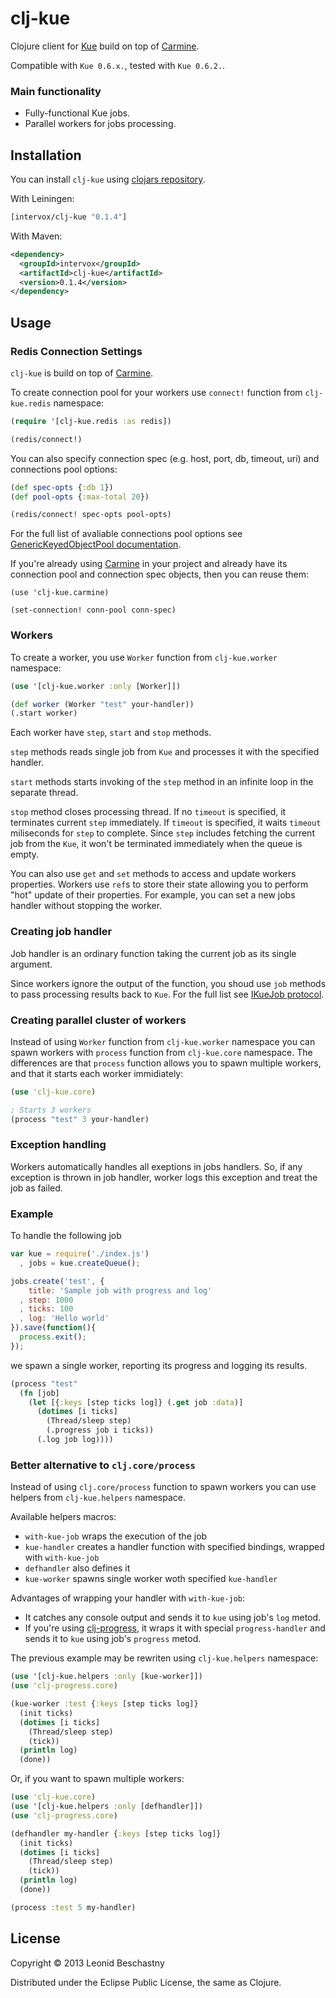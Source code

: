 clj-kue
=======

Clojure client for [Kue](http://learnboost.github.io/kue/) build on top of [Carmine](https://github.com/ptaoussanis/carmine).

Compatible with `Kue 0.6.x.`, tested with `Kue 0.6.2.`.

### Main functionality

 * Fully-functional Kue jobs.
 * Parallel workers for jobs processing.

## Installation

You can install `clj-kue` using [clojars repository](https://clojars.org/intervox/clj-kue).

With Leiningen:

```Clojure
[intervox/clj-kue "0.1.4"]
```

With Maven:

```xml
<dependency>
  <groupId>intervox</groupId>
  <artifactId>clj-kue</artifactId>
  <version>0.1.4</version>
</dependency>
```

## Usage

### Redis Connection Settings

`clj-kue` is build on top of [Carmine](https://github.com/ptaoussanis/carmine).

To create connection pool for your workers use `connect!` function from `clj-kue.redis` namespace:

```Clojure
(require '[clj-kue.redis :as redis])

(redis/connect!)
```

You can also specify connection spec (e.g. host, port, db, timeout, uri) and connections pool options:

```Clojure
(def spec-opts {:db 1})
(def pool-opts {:max-total 20})

(redis/connect! spec-opts pool-opts)
```

For the full list of avaliable connections pool options see [GenericKeyedObjectPool documentation](http://commons.apache.org/proper/commons-pool/apidocs/org/apache/commons/pool/impl/GenericKeyedObjectPool.html).

If you're already using [Carmine](https://github.com/ptaoussanis/carmine) in your project and already have its connection pool and connection spec objects, then you can reuse them:

```
(use 'clj-kue.carmine)

(set-connection! conn-pool conn-spec)
```

### Workers

To create a worker, you use `Worker` function from `clj-kue.worker` namespace:

```Clojure
(use '[clj-kue.worker :only [Worker]])

(def worker (Worker "test" your-handler))
(.start worker)
```

Each worker have `step`, `start` and `stop` methods.

`step` methods reads single job from `Kue` and processes it with the specified handler.

`start` methods starts invoking of the `step` method in an infinite loop in the separate thread.

`stop` method closes processing thread. If no `timeout` is specified, it terminates current `step` immediately. If `timeout` is specified, it waits `timeout` miliseconds for `step` to complete. Since `step` includes fetching the current job from the `Kue`, it won't be terminated immediately when the queue is empty.

You can also use `get` and `set` methods to access and update workers properties. Workers use `ref`s to store their state allowing you to perform "hot" update of their properties. For example, you can set a new jobs handler without stopping the worker.

### Creating job handler

Job handler is an ordinary function taking the current job as its single argument.

Since workers ignore the output of the function, you shoud use `job` methods to pass processing results back to `Kue`. For the full list see [IKueJob protocol](https://github.com/Intervox/clj-kue/blob/master/src/clj_kue/job.clj#L16).

### Creating parallel cluster of workers

Instead of using `Worker` function from `clj-kue.worker` namespace you can spawn workers with `process` function from `clj-kue.core` namespace. The differences are that `process` function allows you to spawn multiple workers, and that it starts each worker immidiately:

```Clojure
(use 'clj-kue.core)

; Starts 3 workers
(process "test" 3 your-handler)
```

### Exception handling

Workers automatically handles all exeptions in jobs handlers. So, if any exception is thrown in job handler, worker logs this exception and treat the job as failed.

### Example

To handle the following job

```js
var kue = require('./index.js')
  , jobs = kue.createQueue();

jobs.create('test', {
    title: 'Sample job with progress and log'
  , step: 1000
  , ticks: 100
  , log: 'Hello world'
}).save(function(){
  process.exit();
});
```

we spawn a single worker, reporting its progress and logging its results.

```clojure
(process "test"
  (fn [job]
    (let [{:keys [step ticks log]} (.get job :data)]
      (dotimes [i ticks]
        (Thread/sleep step)
        (.progress job i ticks))
      (.log job log))))
```

### Better alternative to `clj.core/process`

Instead of using `clj.core/process` function to spawn workers you can use helpers from `clj-kue.helpers` namespace.

Available helpers macros:

 * `with-kue-job` wraps the execution of the job
 * `kue-handler` creates a handler function with specified bindings, wrapped with `with-kue-job`
 * `defhandler` also defines it
 * `kue-worker` spawns single worker woth specified `kue-handler`

Advantages of wrapping your handler with `with-kue-job`:

 * It catches any console output and sends it to `kue` using job's `log` metod.
 * If you're using [clj-progress](https://github.com/Intervox/clj-progress), it wraps it with special `progress-handler` and sends it to `kue` using job's `progress` metod.

The previous example may be rewriten using `clj-kue.helpers` namespace:

```Clojure
(use '[clj-kue.helpers :only [kue-worker]])
(use 'clj-progress.core)

(kue-worker :test {:keys [step ticks log]}
  (init ticks)
  (dotimes [i ticks]
    (Thread/sleep step)
    (tick))
  (println log)
  (done))
```

Or, if you want to spawn multiple workers:

```Clojure
(use 'clj-kue.core)
(use '[clj-kue.helpers :only [defhandler]])
(use 'clj-progress.core)

(defhandler my-handler {:keys [step ticks log]}
  (init ticks)
  (dotimes [i ticks]
    (Thread/sleep step)
    (tick))
  (println log)
  (done))

(process :test 5 my-handler)
```

## License

Copyright © 2013 Leonid Beschastny

Distributed under the Eclipse Public License, the same as Clojure.
